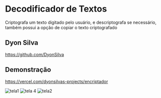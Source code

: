 
# Decodificador de Textos

Criptografa um texto digitado pelo usuário, e descriptografa se necessário, também possui a opção de copiar o texto criptografado


## Dyon Silva
https://github.com/DyonSilva


## Demonstração
https://vercel.com/dyonsilvas-projects/encriptador

![tela1](https://github.com/user-attachments/assets/4519a3e2-5f34-4b62-bc69-7b2812524906)
![tela 4](https://github.com/user-attachments/assets/5fca866e-4d25-4052-9fd4-84cbcd25ac20)
![tela2](https://github.com/user-attachments/assets/223886b3-148b-4bf0-8e6e-db63257f3f0a)

```

